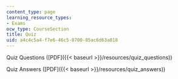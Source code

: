 ```yaml
---
content_type: page
learning_resource_types:
- Exams
ocw_type: CourseSection
title: Quiz
uid: a4c4c5a4-f7e6-46c5-8700-85ac6d63a818
---
```


Quiz Questions ([PDF]({{< baseurl >}}/resources/quiz_questions))

Quiz Answers ([PDF]({{< baseurl >}}/resources/quiz_answers))